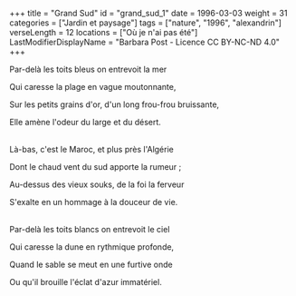 +++
title = "Grand Sud"
id = "grand_sud_1"
date = 1996-03-03
weight = 31
categories = ["Jardin et paysage"]
tags = ["nature", "1996", "alexandrin"]
verseLength = 12
locations = ["Où je n'ai pas été"]
LastModifierDisplayName = "Barbara Post - Licence CC BY-NC-ND 4.0"
+++

Par-delà les toits bleus on entrevoit la mer

Qui caresse la plage en vague moutonnante,

Sur les petits grains d'or, d'un long frou-frou bruissante,

Elle amène l'odeur du large et du désert.

 \
Là-bas, c'est le Maroc, et plus près l'Algérie

Dont le chaud vent du sud apporte la rumeur ;

Au-dessus des vieux souks, de la foi la ferveur

S'exalte en un hommage à la douceur de vie.

 \
Par-delà les toits blancs on entrevoit le ciel

Qui caresse la dune en rythmique profonde,

Quand le sable se meut en une furtive onde

Ou qu'il brouille l'éclat d'azur immatériel.
